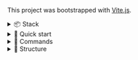 This project was bootstrapped with [Vite.js](https://vitejs.dev).

<details>
<summary>📦 Stack</summary>

## 📦 Stack

-   [React.js](https://reactjs.org) - UI library
-   [Typescript](https://www.typescriptlang.org) - Static type checker
-   [Vite](https://vitejs.dev/) - Bundler
-   [Tanstack Router](https://tanstack.com/router/latest/docs/framework/react/overview) - Routing (file-based)
-   [@svg-use](https://github.com/fpapado/svg-use) - icon management tool
-   [Eslint](https://eslint.org/) - Code linter
-   [Prettier](https://prettier.io/) - Code formatter
-   [Husky](https://typicode.github.io/husky/) - commands execution handler on git events
-   [CLSX](https://github.com/lukeed/clsx) - classNames management tool
  
</details>


<details >
<summary>🚀 Quick start</summary>

##  🚀 Quick start

1. Install [Node.js](https://nodejs.org);
    > Require [Node.js](https://nodejs.org) version >=22.0.0
2. Install the NPM dependencies by running `npm ci`;
3. If you want to serve the application with base public path on your server, you should create `.env.production.local` and add the variable `VITE_BASE_PUBLIC_PATH="/foo"`.
</details>

<details >
<summary> 🤖 Commands</summary>

## 🤖 Commands

-   Run the local dev server at `localhost:3000`:
    ```
    npm run dev
    ```
-   Build your production site to `./dist/`:
    ```
    npm run build
    ```
-   Preview your build locally, before deploying at `localhost:4173`:
    ```
    npm run preview
    ```
-   Check your JavaScript/TypeScript for errors and warnings:
    ```
    npm run lint:eslint
    ```
-   Check your CSS for errors and warnings:
    ```
    npm run lint:stylelint
    ```
-   Check your code formatting:
    ```
    npm run lint:prettier
    ```
-   Fix your code formatting:
    ```
    npm run lint:prettier:fix
    ```
-   Check your code all together:
    ```
    npm run lint
    ```
-   Install husky:
    ```bash
    npm run prepare
    ```

</details>

<details>
<summary> 🧶 Structure</summary>

## 🧶 Structure

### API requests

API requests are created globally in the root of the project to be used inside API hooks. API request are not directly called in project, only in hooks.

API requests should be located inside `src/api` folder. 

API requests are performed with some library like `ky`, `axios` etc. Based on the library, `src/api` folder should contain the appropriate file `ky.ts` or `axios.ts`. This file should contain all instances for all origins.

Example:
```ts
// ky.ts

export const http = ky.create(...);
export const formsHttp = http.extend(...);
```

API requests should:
- be separated to files based on request origin `<originName>Http` -> `<originName>.ts`
  - Example: `formsHttp` -> `forms.ts`
- contain the requests to only the origin it is named for:
  ```ts
  // src/api/forms.ts

  // ✅ Allowed:
  import { formsHttp } from './ky';


  // ❌ Not allowed:
  import { formsHttp, dashboardHttp } from './ky'
  ```

#### API queryClient options

When Tanstack Query is used, queryClient entity is created once on project start, and is used within all the application. By setting it in global api folder, we will be able to use it wherever needed in the app.

The query client configuration file should be located at `src/api/queryClient.ts` and include configuration as follows as bare minimum:
```ts
import { QueryClient } from '@tanstack/react-query';

export const queryClient = new QueryClient({
    defaultOptions: {
        queries: {
            refetchOnWindowFocus: false,
            retry: 1,
        },
        mutations: {
            retry: 1,
        },
    },
});
```

This configuration should be passed to `<QueryClientProvider />` in `src/main.tsx` file.

>NOTE: This configuration as allowed to be used wherever using `useQueryClient` hook is not allowed:
>- routes loaders
>- functions may include api logic (setting query data etc.)


### Icons

Icons should be located at `src/icons` folder.

Every icon should:
- Have lowercase name with kebab case formatting (example: `profile.svg` or `airplane-landing.svg`)
  
Prerequisites:
- Compress exported SVG with [SVGOMG](https://jakearchibald.github.io/svgomg/) tool

### Contexts

Contexts are optional for the root of the project and components among all the project.

No matter, where the contexts will appear, they should:
- Have separate `contexts` folder inside the folder where the hooks will be used
  - Global contexts will be used in all the project, should be located at `src/contexts` folder. NOTE: Any component is allowed to call such contexts.
  - If context will be used inside single component exclusively, you should create `contexts` folder inside the component folder. Example: `src/components/ArticleCard/contexts`. NOTE: such contexts are not allowed to be used outside of the component scope where the hooks folder were created. If such case appears, then you should move the hook(s) into global hooks folder. The child components (`src/components/ArticleCard/components/*`) only are allowed to use the context inside

Each context should:
- Be created inside the `contexts` folder
- Have pascal case name, ending with `<contextName>Context` (example: `AuthContext.tsx`)
- NOTE: The context file name should match the context name inside the file

``` ts
// src/contexts/AuthContext.tsx

const AuthContext = createContext(...);
```

### Stores

Stores are optional for the root of the project. Current rules are applied for `zustand` stores

Stores are allowed to use in all the project.

Stores should:
- Have separate root `src/stores` folder

Each store should:
- Have camel case name, ending with `<storeName>Store` (example: `authStore.tsx`)
- NOTE: The store file name should match the store hook name name inside the file
  - `<storeName>Store.ts` -> `use<StoreName>Store.ts`

``` ts
// src/stores/authStore.ts

export const useAuthStore = create(...)
```

### Hooks

Hooks are optional for the root of the project and components among all the project.

No matter, where the hooks will appear, they should:
- Have separate `hooks` folder inside the folder where the hooks will be used
  - Global hooks will be used in all the project, should be located at `src/hooks` folder
  - If hook will be used inside single component exclusively, you should create `hooks` folder inside the component folder. Example: `src/components/ArticleCard/hooks`. NOTE: such hooks are not allowed to be used outside of the component scope where the hooks folder were created. If such case appears, then you should move the hook(s) into global hooks folder

Each hook should:
- Be created inside the `hooks` folder
- Have camel case name, starting with `use` (example: `useHavePermissions.ts`)
- NOTE: The hook file name should match the hook name inside the file

``` ts
// src/hooks/useHavePermissions.ts 

export const useHavePermissions = () => {...}
```

#### API hooks

Because of using Tanstack query, and its hooks mechanic, following the TkDodo's recommendations, all API requests should be inside custom hooks that call `useQuery` and `useMutation` hooks. API requests were described in the relevant section above.

API hooks should be located inside `src/hooks/api` folder. 

API hooks should:
- be named for the api file. `<apiFile>.ts` -> `use<ApiFile>Api.ts`
  - Example: `forms.ts` -> `useFormsApi.ts`
- contain all hooks for every function declared in the api requests file

Single API hook should:
- be named for the api request function. `<requestName>` -> `use<RequestName>`
  - Example: `submitForm` -> `useSubmitForm`

#### Query hooks

Query hooks can have the parameters to be passed like pagination, search params etc. These parameters should be passed into hooks as arguments. Recommended to pass the arguments as list of arguments, not as the object.

Example:
```ts
export const useGetBooks = (search: string) => {
    return useQuery({
        queryKey: ['books', search]
        // ...
    })
}

export const useGetBooksByAuthorName = (authorName: string, search: string) => {
    return useQuery({
        queryKey: ['books', authorName, search]
        // ...
    })
}
```

##### Query Keys

It is also recommended to manage query keys in appropriate way to use them inside project.

First things first, you should create the constant that includes queryKeys:
```ts
// src/hooks/api/useBooksApi.ts

export const FORMS_API_KEYS = {
    getAllBooks() {
        return {
            queryKey: ['books']
        }
    },
    getBooks(search: string) {
        return {
            queryKey: ['books', search]
        }
    }
    // ...
}
```

>NOTE: Query keys contacts are allowed to be used in all the project to make invalidations and prefetched possible on a lot of events occur by user activities.

And apply this in:
- Query hooks:
  ```ts
  export const useGetBooks = (search: string) => {
    return useQuery({
        ...FORMS_API_KEYS.getBooks(search)
        // ...
    })
  }   
  ```
- Query options:
  ```ts
  export const getBooksQueryOptions = (search: string) => {
    return queryOption({
        ...FORMS_API_KEYS.getBooks(search)
        // ...
    });
  }

  export const useGetBooks = (search: string) => {
    return getBooksQueryOptions(search);
  }  
  ```
- Query invalidations:
  ```ts
  import { FORMS_API_KEYS } from '@/api/books';

  queryClient.invalidateQueries({
    queryKey: FORMS_API_KEYS.getAllBooks().queryKey
  })
  ```
- Query prefetches:
  ```ts
  import { FORMS_API_KEYS } from '@/api/books';

  queryClient.prefetchQuery({
     queryKey: FORMS_API_KEYS.getAllBooks().queryKey
  })

  // or

  queryClient.getQueryData({
     queryKey: FORMS_API_KEYS.getAllBooks().queryKey
  })
  ```

#### Mutation hooks

Mutation hooks from `useMutation` return the callable function as result, so no need to pass the arguments into hook call. But everything can happen to pass initial arguments into hook body directly for query client logic or whatever.

```ts
// src/api/books.ts

export const addBookToFavorites = (bookId: string) => {...}

// src/hooks/api/useBooksApi.ts

import { addBookToFavorites } from '@/api/books';

export const useAddBookToFavorites = () => {
    return useMutation({
        mutationFn: addBookToFavorites
        // ...
    })
}

// somewhere
import { useAddBookToFavorites } from '@/hooks/api/useBooksApi';

// ...

const { mutate: addBookToFavorites } = useAddBookToFavorites();

// ...

addBookToFavorites(bookId, {...})

```

### Utility functions

Utility functions are optional for the root of the project and components among all the project.

No matter, where the utils will appear, they should:
- Have separate `utils` folder inside the folder where the utils will be used
  - Global utils will be used in all the project, should be located at `src/utils` folder
  - If util will be used inside single component exclusively, you should create `utils` folder inside the component folder. Example: `src/components/ArticleCard/utils`. NOTE: such utils are not allowed to be used outside of the component scope where the utils folder were created. If such case appears, then you should move the util(s) into global utils folder

Each util should:
- Be created inside the `utils` folder
- Have camel case name (example: `getHasPermissions.ts`)
- NOTE: The util file name should match the util name inside the file
- (Optional): Unit tests can be written for the util
  - `<utilName>.ts` -> `<utilName>.test.ts`
  
``` ts
//getHasPermissions.ts

export const getHasPermissions = () => {...}
```

>NOTE: There is also the another type of utils - sort of primitive which are 100% sure they return predictable result and no need in tests, so these utils should be located at `.../utils/common.ts`

### Constants

Constants are optional for the root of the project and components among all the project.

There are 2 types of constants to use:
- Regular constants (`constants.ts`)
- Schemas constants (`schemas.ts`)

The rules described below are applied for both of them.
The only difference is:
- `constants.ts` - for regular constants like time tokens, regexps etc.
- `schemas.ts` - for `zod` schemas will be used in other schemas in all the project

No matter, where the constants will appear, they should:
- Have separate `constants.ts` file inside the folder where the constants will be created
  - Global constants will be used in all the project, should be located at `src/constants.ts` file
  - If constants will be used inside single component exclusively, you should create `constants.ts` file inside the component folder. Example: `src/components/ArticleCard/constants.ts`. 
   >NOTE: such constants are not allowed to be used outside of the component scope where the constants file were created. If such case appears, then you should move the constants(s) into global constants file

#### Schemas

One more thing should be applied to schemas:
- Each schema should have camel case name with ending `<schemaName>Schema`.
```ts
export const signUpSchema = ...
```

### Types

Types are optional for the root of the project and components among all the project.

The root project types should include:
- Generic global types
- Global primitive types for several components

The components types should include:
- Component props
- Components props partitions

### Styles

Styles are optional for the root of the project and components among all the project.

The global styles are located inside `src/styles` folder
This folder should include:
- `index.css` - root project styles (incl. imports of other root style files described below)
- `reset.css` - predefined browsers styles reset file
- `variables.css` - (optional) global variables file. This file can be created if there are a lot of variables to create and manage them easily. In case of ~25 variables they can still be maintained in `index.css`. 
- `fonts.css` - (optional) global fonts to be implemented through `@font-face` directive.

### Components
Components should be located at:
- `src/ui`
  - basic primitive components (Example: buttons, typography, wrappers etc.)
  - do not have complex logic (complex hooks, contexts)
  - can NOT use `src/components` components inside
- `src/components` 
  - complex components use `src/ui` components inside as building blocks
  - Can have any types of hooks, contexts inside


#### Anatomy

The component should:
- Have separate folder
- Have pascal case name (example: `Button` or `ArticleCard`)
- Have default export of the component itself

The component folder should contain:
- `<ComponentName>.tsx` - the component JSX
- `<ComponentName>.module.css` - the styles of component file (optional)
- `index.ts` the entry point file for exporting required modules from component
  
```ts
export * from './<ComponentName>';
export { default } from './<ComponentName>';
// ... if needed, may export types and/or constants
```

> NOTE: If component ha to haves hooks/utils/constants/contexts, take a look at relevant chapters above.

### Modules

Modules are core blocks are used for routing. Router entries render modules only. It is not allowed to pass the components from `src/components` or `src/ui`.

Modules are located at `src/modules` folder.

Modules represent pages we should display within router. Modules hierarchy may also represent the routes subrouting.

Every module should:
- be named for the route it represent:
  - `http://localhost:3000/about` -> `src/modules/About`
- have the same architecture as `src/components` or `src/ui` as described above
- have no props
- module name should match the module component name:
  ```ts
  // src/modules/About/About.tsx

  export const About: React.FC = () => {...}
  ```
  
Modules are allowed:
- to use `src/components` and/or `src/ui` components inside
- to have owb hooks
- to have own constants/schemas/styles
- to have own sub-components (`src/modules/About/components/...`)
- to use its sub-modules inside if it is not a sub-route

#### Submodules

Submodules are the modules inside the some module (`src/modules/About/components/...`).

Submodules may have everything regular modules can have and do, but they can be used in two ways:
- as sub-component for the rot module
  - but it is already not allowed to be used as sub-route
- as sub-route:
  - `src/modules/About/components/Settings` -> `http://localhost:3000/about/settings`

### Routing

Tanstack Router is used as main router utility with file-based routing functionality.

Routes are located at `src/routes` folder.

#### `__root.tsx` file

Thi file is used to set up the initial router with global component and parameters.

Root file may include:
- Devtools
- Global context providers
- 404 page set up

#### File-based routing

All files and folders inside `src/routes` folder are represented as client routes by the file name:
```
src/routes/index.tsx -> http://localhost:3000/
src/routes/about.tsx -> http://localhost:3000/about/
src/routes/about/settings.tsx -> http://localhost:3000/about/settings
``` 

Folders cam include the subroutes and index route:
```
src/routes/about/index.tsx -> http://localhost:3000/about/
src/routes/about/settings.tsx -> http://localhost:3000/about/settings
``` 

Routes can be lazy-loaded or not.

Lazy-loaded routes can:
- render the module dynamically when the route is called
- include pending components
- include error component
- include 404 component

Regular route can:
- everything lazy-loaded routes can
- validate search parameters
- perform prefetches with loader
- perform actions before loader executes

>NOTE: regular routes have more memory load, so if no need in search parameters load or prefetch, plea use lazy routes.

Route have different file naming convection inside `src/routes` folder:

Routes should:
- be named with kebab-case lowercase (`src/routes/<route-name>.tsx`)
- If lazy - add `.lazy` before `.tsx` (`src/routes/<route-name>.lazy.tsx`)
- have no props
- have route module name matched to route name but pascal-case ending with `<ModuleName>Page`:
  ```ts
  // src/routes/about.tsx

  import About from '@/modules/about';

  const AboutPage = createLazyFileRoute('/about')({
    component: About
  }) 
  ```

#### Mixing route types

There is possibility to have route mixing between lazy and regular.

We are able to split the logic this way:
- Regular route
  - validate search parameters
  - perform prefetches with loader
  - perform actions before loader executes
- Lazy route
  - render the module dynamically when the route is called
  
In terms of code it looks this way:

Folder structure:
```
src/
└── routes/
    └── about/
        ├── index.tsx
        └── index.lazy.tsx
```

```ts
// index.lazy.tsx

import About from '@/modules/about';

const AboutPage = createLazyFileRoute('/about')({
    component: About
}) 

// index.tsx
import { noopReturnNull } from '@/utils/common';

const AboutPage = createFileRoute('/about')({
    component: noopReturnNull,
    validateSearch(search) {...},
    beforeLoad() {...}
    loader({ search }) {...},
}) 
```

#### Layouts

Tanstack router allows to create layouts.

Layouts should:
- be named for layout semanticsm kebab-cae, starting with `_` and ending with `-layout`:
  - Example: `src/routes/_protected-layout/`
- have both folder and file (not lazy) named by this layout:
  ```
  src/
    └── routes/
        ├── _protected-layout/
        │   └── index.lazy.tsx
        └── _protected-layout.tsx
  ```

Layout component should be stored at `src/components/layouts` folder.

Layout components should:
- have same structure as `src/components` have
- include `<Outlet />` a child of component
- have no props

```ts
// src/components/layouts/ProtectedLayout/ProtectedLayout.tsx
import { Outlet } from '@tanstack/react-router';

const ProtectedLayout: React.FC = () => {
    return (
        <div>
            // ...
            <Outlet />
        </div>
    )
}

// src/routes/_protected-layout.tsx

import ProtectedLayout from '@/components/layouts/ProtectedLayout';

const ProtectedLayoutPage = createFileRoute('/_protected-layout')({
    component: ProtectedLayout
    // ...
})
```

#### Route API hooks

Routes have own hooks like `useSearch` and `useNavigate` or other that `getRouteApi` return ([docs](https://tanstack.com/router/v1/docs/framework/react/api/router/getRouteApiFunction)). For optimizing the router tree iterations and by following the maintainer recommendations we should have the `from` attribute predefined for each route we have the hooks calls at.

it is recommended to create custom route hooks for each module as follows:

```ts
// src/modules/About/hooks/ueAboutRouteApi.ts

import { getRouteApi } from '@tanstack/react-router';

const aboutRouteApi = getRouteApi('/about');

export const ueAboutRouteApi = () => {
    const search = aboutRouteApi.useSearch();
    const navigate =  aboutRouteApi.useNavigate();

    return { search, navigate };
}

// src/modules/About/About.tsx

const About: React.FC = () => {
    const { search, navigate } = ueAboutRouteApi();

    // ...
}
```

If no search needed, you may just return the navigate. Route API logic allows us to get the route data directly by setting the entry point as route id, which is autocompleted in dev mode launched.

This methodology can be applied to layouts a well.

<details>
<summary> ✳️ Icons Usage</summary>

## ✳️ Icons Usage

1. Collect all icons as separate files with `.svg` extension and kebab-case naming. 

Example:
```md
src
├── icons
│   ├── arrow-left.svg
│   ├── search.svg
│   └── arrow-right-circle.svg
```

2. Import icon required as follows:
```ts
import { Component as ArrowLeftIcon } from '@/icons/arrow-left.svg?svgUse';
```

3. Use the icon as regular JSX component:
```ts
<ArrowLeftIcon className={s.icon} />
```

Type of the component and its props:
Location: `Location: node_modules/@svg-use/react/dist/esm/ThemesExternalSvg.d.ts`

```ts
declare const createThemedExternalSvg: ({ url, id, viewBox }: FactoryProps) => (props: ThemeProps & SVGAttributes<SVGSVGElement>) => JSX.Element;

export interface ThemeProps {
	color?: string;
	colorSecondary?: string;
	colorTertiary?: string;
}
```

Key moments:

- 👉 Import Component names export, then name it as applicable icon naming is.
- 👉 Autocomplete will support path to the svg file, ⚠️BUT⚠️ you should add ?svgUse param at the end of import statement for @svg-use to work
</details
